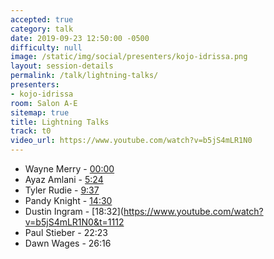 ```yaml
---
accepted: true
category: talk
date: 2019-09-23 12:50:00 -0500
difficulty: null
image: /static/img/social/presenters/kojo-idrissa.png
layout: session-details
permalink: /talk/lightning-talks/
presenters:
- kojo-idrissa
room: Salon A-E
sitemap: true
title: Lightning Talks
track: t0
video_url: https://www.youtube.com/watch?v=b5jS4mLR1N0
---
```


- Wayne Merry - [00:00](https://www.youtube.com/watch?v=b5jS4mLR1N0&t=0)
- Ayaz Amlani - [5:24](https://www.youtube.com/watch?v=b5jS4mLR1N0&t=324)
- Tyler Rudie - [9:37](https://www.youtube.com/watch?v=b5jS4mLR1N0&t=577])
- Pandy Knight - [14:30](https://www.youtube.com/watch?v=b5jS4mLR1N0&t=870)
- Dustin Ingram - [18:32](https://www.youtube.com/watch?v=b5jS4mLR1N0&t=1112
- Paul Stieber - 22:23
- Dawn Wages - 26:16
